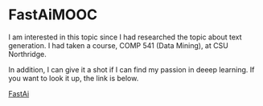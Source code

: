 # FastAiMOOC

I am interested in this topic since I had researched the topic about text generation. I had taken a course, COMP 541 (Data Mining), at CSU Northridge. 

In addition, I can give it a shot if I can find my passion in deeep learning. If you want to look it up, the link is below.

[FastAi](https://course.fast.ai/) 

